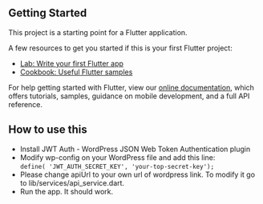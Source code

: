 ## Getting Started

This project is a starting point for a Flutter application.

A few resources to get you started if this is your first Flutter project:

- [Lab: Write your first Flutter app](https://flutter.dev/docs/get-started/codelab)
- [Cookbook: Useful Flutter samples](https://flutter.dev/docs/cookbook)

For help getting started with Flutter, view our
[online documentation](https://flutter.dev/docs), which offers tutorials,
samples, guidance on mobile development, and a full API reference.

## How to use this
- Install JWT Auth - WordPress JSON Web Token Authentication plugin
- Modify wp-config on your WordPress file and add this line: <br> 
    `define( 'JWT_AUTH_SECRET_KEY', 'your-top-secret-key');`
- Please change apiUrl to your own url of wordpress link. To modify it go to lib/services/api_service.dart. 
- Run the app. It should work.
